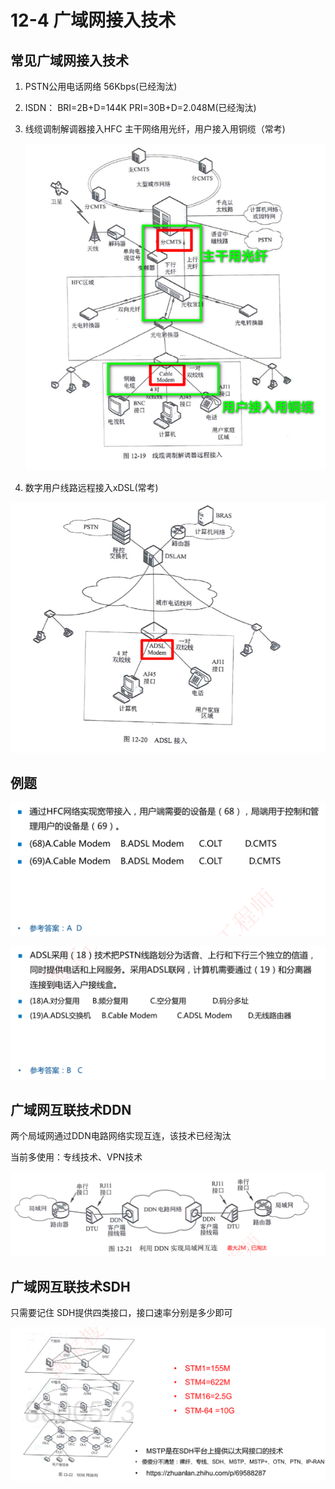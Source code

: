 # 12-4 广域网接入技术

## 常见广域网接入技术

1. PSTN公用电话网络      56Kbps(已经淘汰)

2. ISDN：  BRI=2B+D=144K     PRI=30B+D=2.048M(已经淘汰)

3. 线缆调制解调器接入HFC   主干网络用光纤，用户接入用铜缆（常考)

   ![image-20230315203838376](./assets/image-20230315203838376.png)

4. 数字用户线路远程接入xDSL(常考)

![image-20230315204157387](./assets/image-20230315204157387.png)

## 例题

![image-20230315204423947](./assets/image-20230315204423947.png)

![image-20230315204432090](./assets/image-20230315204432090.png)

## 广域网互联技术DDN

两个局域网通过DDN电路网络实现互连，该技术已经淘汰

当前多使用：专线技术、VPN技术

![image-20230315204547248](./assets/image-20230315204547248.png)

## 广域网互联技术SDH

只需要记住 SDH提供四类接口，接口速率分别是多少即可

![image-20230315204633552](./assets/image-20230315204633552.png)